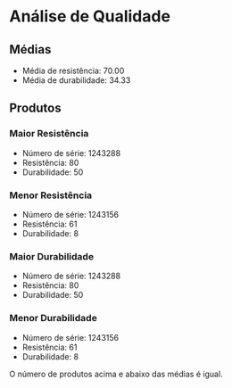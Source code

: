 # Análise de Qualidade

## Médias

- Média de resistência: 70.00
- Média de durabilidade: 34.33

## Produtos

### Maior Resistência

- Número de série: 1243288
- Resistência: 80
- Durabilidade: 50

### Menor Resistência

- Número de série: 1243156
- Resistência: 61
- Durabilidade: 8

### Maior Durabilidade

- Número de série: 1243288
- Resistência: 80
- Durabilidade: 50

### Menor Durabilidade

- Número de série: 1243156
- Resistência: 61
- Durabilidade: 8

O número de produtos acima e abaixo das médias é igual.

